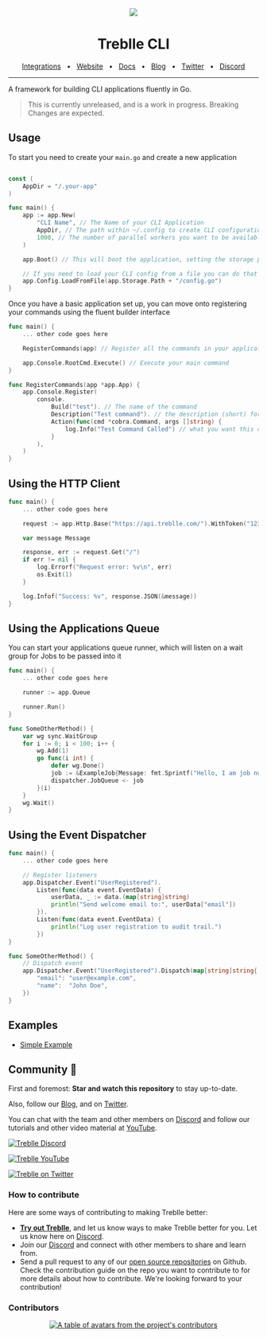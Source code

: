<div align="center">
  <img src="https://github.com/user-attachments/assets/7b406615-c3f8-437d-84e1-099532e2014b"/>
</div>
<div align="center">

# Treblle CLI

<a href="https://docs.treblle.com/en/integrations" target="_blank">Integrations</a>
<span>&nbsp;&nbsp;•&nbsp;&nbsp;</span>
<a href="http://treblle.com/" target="_blank">Website</a>
<span>&nbsp;&nbsp;•&nbsp;&nbsp;</span>
<a href="https://docs.treblle.com" target="_blank">Docs</a>
<span>&nbsp;&nbsp;•&nbsp;&nbsp;</span>
<a href="https://blog.treblle.com" target="_blank">Blog</a>
<span>&nbsp;&nbsp;•&nbsp;&nbsp;</span>
<a href="https://twitter.com/treblleapi" target="_blank">Twitter</a>
<span>&nbsp;&nbsp;•&nbsp;&nbsp;</span>
<a href="https://treblle.com/chat" target="_blank">Discord</a>
<br />

  <hr />
</div>

A framework for building CLI applications fluently in Go.

> This is currently unreleased, and is a work in progress. Breaking Changes are expected.

## Usage

To start you need to create your `main.go` and create a new application

```go

const (
	AppDir = "/.your-app"
)

func main() {
    app := app.New(
        "CLI Name", // The Name of your CLI Application
        AppDir, // The path within ~/.config to create CLI configuration
        1000, // The number of parallel workers you want to be available for dispatching tasks
    )

    app.Boot() // This will boot the application, setting the storage path for this run.

    // If you need to load your CLI config from a file you can do that using a fluent interface
    app.Config.LoadFromFile(app.Storage.Path + "/config.go")
}
```

Once you have a basic application set up, you can move onto registering your commands using the fluent builder interface

```go
func main() {
    ... other code goes here

    RegisterCommands(app) // Register all the commands in your application

    app.Console.RootCmd.Execute() // Execute your main command
}

func RegisterCommands(app *app.App) {
    app.Console.Register(
		console.
			Build("test"). // The name of the command
			Description("Test command"). // the description (short) for the command
			Action(func(cmd *cobra.Command, args []string) {
				log.Info("Test Command Called") // what you want this command to do
			}
        ),
	)
}
```

## Using the HTTP Client

```go
func main() {
    ... other code goes here

    request := app.Http.Base("https://api.treblle.com/").WithToken("123123")

	var message Message

	response, err := request.Get("/")
	if err != nil {
		log.Errorf("Request error: %v\n", err)
		os.Exit(1)
	}

	log.Infof("Success: %v", response.JSON(&message))
}
```

## Using the Applications Queue

You can start your applications queue runner, which will listen on a wait group for Jobs to be passed into it

```go
func main() {
    ... other code goes here

    runner := app.Queue

	runner.Run()
}

func SomeOtherMethod() {
    var wg sync.WaitGroup
	for i := 0; i < 100; i++ {
		wg.Add(1)
		go func(i int) {
			defer wg.Done()
			job := &ExampleJob{Message: fmt.Sprintf("Hello, I am job number %d", i)}
			dispatcher.JobQueue <- job
		}(i)
	}
	wg.Wait()
}
```

## Using the Event Dispatcher

```go
func main() {
    ... other code goes here

    // Register listeners
	app.Dispatcher.Event("UserRegistered").
		Listen(func(data event.EventData) {
			userData, _ := data.(map[string]string)
			println("Send welcome email to:", userData["email"])
		}).
		Listen(func(data event.EventData) {
			println("Log user registration to audit trail.")
		})
}

func SomeOtherMethod() {
    // Dispatch event
	app.Dispatcher.Event("UserRegistered").Dispatch(map[string]string{
		"email": "user@example.com",
		"name":  "John Doe",
	})
}
```

## Examples

- [Simple Example](./examples/simple.go)


## Community 💙

First and foremost: **Star and watch this repository** to stay up-to-date.

Also, follow our [Blog](https://blog.treblle.com), and on [Twitter](https://twitter.com/treblleapi).

You can chat with the team and other members on [Discord](https://treblle.com/chat) and follow our tutorials and other video material at [YouTube](https://youtube.com/@treblle).

[![Treblle Discord](https://img.shields.io/badge/Treblle%20Discord-Join%20our%20Discord-F3F5FC?labelColor=7289DA&style=for-the-badge&logo=discord&logoColor=F3F5FC&link=https://treblle.com/chat)](https://treblle.com/chat)

[![Treblle YouTube](https://img.shields.io/badge/Treblle%20YouTube-Subscribe%20on%20YouTube-F3F5FC?labelColor=c4302b&style=for-the-badge&logo=YouTube&logoColor=F3F5FC&link=https://youtube.com/@treblle)](https://youtube.com/@treblle)

[![Treblle on Twitter](https://img.shields.io/badge/Treblle%20on%20Twitter-Follow%20Us-F3F5FC?labelColor=1DA1F2&style=for-the-badge&logo=Twitter&logoColor=F3F5FC&link=https://twitter.com/treblleapi)](https://twitter.com/treblleapi)

### How to contribute

Here are some ways of contributing to making Treblle better:

- **[Try out Treblle](https://docs.treblle.com/en/introduction#getting-started)**, and let us know ways to make Treblle better for you. Let us know here on [Discord](https://treblle.com/chat).
- Join our [Discord](https://treblle.com/chat) and connect with other members to share and learn from.
- Send a pull request to any of our [open source repositories](https://github.com/Treblle) on Github. Check the contribution guide on the repo you want to contribute to for more details about how to contribute. We're looking forward to your contribution!

### Contributors
<a href="https://github.com/Treblle/treblle/graphs/contributors">
  <p align="center">
    <img  src="https://contrib.rocks/image?repo=Treblle/treblle" alt="A table of avatars from the project's contributors" />
  </p>
</a>
